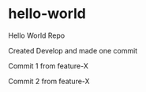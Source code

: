 # hello-world
Hello World Repo

Created Develop and made one commit

Commit 1 from feature-X

Commit 2 from feature-X
